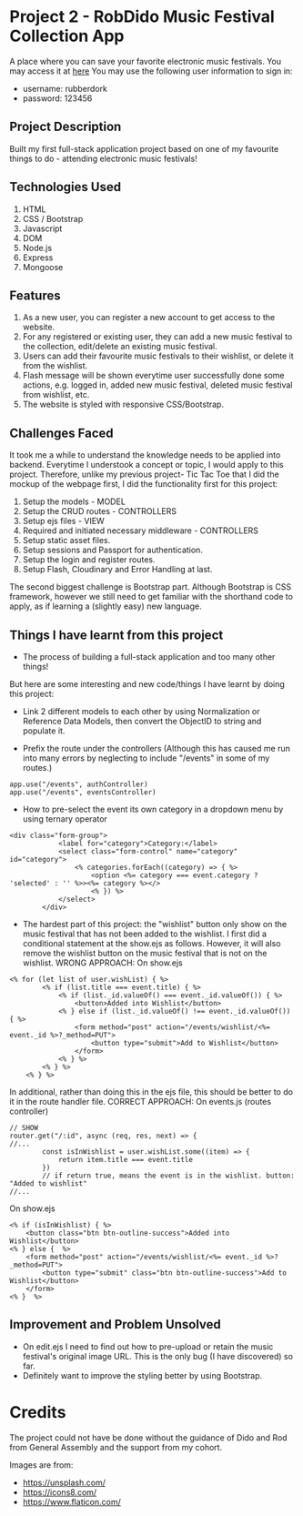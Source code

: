 # Project 2 - RobDido Music Festival Collection App
A place where you can save your favorite electronic music festivals. 
You may access it at [here](link...)
You may use the following user information to sign in:
- username: rubberdork
- password: 123456

## Project Description
Built my first full-stack application project based on one of my favourite things to do - attending electronic music festivals!

## Technologies Used
1. HTML
2. CSS / Bootstrap
3. Javascript
4. DOM
5. Node.js
6. Express
7. Mongoose

## Features
1. As a new user, you can register a new account to get access to the website. 
2. For any registered or existing user, they can add a new music festival to the collection, edit/delete an existing music festival.
3. Users can add their favourite music festivals to their wishlist, or delete it from the wishlist.
4. Flash message will be shown everytime user successfully done some actions, e.g. logged in, added new music festival, deleted music festival from wishlist, etc.
5. The website is styled with responsive CSS/Bootstrap.

## Challenges Faced
It took me a while to understand the knowledge needs to be applied into backend. Everytime I understook a concept or topic, I would apply to this project. Therefore, unlike my previous project- Tic Tac Toe that I did the mockup of the webpage first, I did the functionality first for this project:
1. Setup the models - MODEL
2. Setup the CRUD routes - CONTROLLERS
3. Setup ejs files - VIEW
4. Required and initiated necessary middleware - CONTROLLERS
5. Setup static asset files.
6. Setup sessions and Passport for authentication.
7. Setup the login and register routes.
8. Setup Flash, Cloudinary and Error Handling at last.

The second biggest challenge is Bootstrap part. Although Bootstrap is CSS framework, however we still need to get familiar with the shorthand code to apply, as if learning a (slightly easy) new language.

## Things I have learnt from this project
* The process of building a full-stack application and too many other things!

But here are some interesting and new code/things I have learnt by doing this project:
- Link 2 different models to each other by using Normalization or Reference Data Models, then convert the ObjectID to string and populate it. 

- Prefix the route under the controllers (Although this has caused me run into many errors by neglecting to include "/events" in some of my routes.)
```
app.use("/events", authController)
app.use("/events", eventsController)
```

- How to pre-select the event its own category in a dropdown menu by using ternary operator
```
<div class="form-group">
            <label for="category">Category:</label>
            <select class="form-control" name="category" id="category">
                <% categories.forEach((category) => { %>
                    <option <%= category === event.category ? 'selected' : '' %>><%= category %></>
                    <% }) %>
            </select>
        </div>
```

- The hardest part of this project: the "wishlist" button only show on the music festival that has not been added to the wishlist. 
I first did a conditional statement at the show.ejs as follows. However, it will also remove the wishlist button on the music festival that is not on the wishlist.
WRONG APPROACH:
On show.ejs
```
<% for (let list of user.wishList) { %>
        <% if (list.title === event.title) { %>
            <% if (list._id.valueOf() === event._id.valueOf()) { %>
                <button>Added into Wishlist</button>
            <% } else if (list._id.valueOf() !== event._id.valueOf()) { %>
                <form method="post" action="/events/wishlist/<%= event._id %>?_method=PUT">
                    <button type="submit">Add to Wishlist</button>
                </form>
            <% } %>
        <% } %>
    <% } %>
```

In additional, rather than doing this in the ejs file, this should be better to do it in the route handler file. 
CORRECT APPROACH:
On events.js (routes controller)
```
// SHOW
router.get("/:id", async (req, res, next) => {
//...
        const isInWishlist = user.wishList.some((item) => {
            return item.title === event.title 
        })
        // if return true, means the event is in the wishlist. button: "Added to wishlist"
//...
```
On show.ejs
```
<% if (isInWishlist) { %>
    <button class="btn btn-outline-success">Added into Wishlist</button>
<% } else {  %>
    <form method="post" action="/events/wishlist/<%= event._id %>?_method=PUT">
        <button type="submit" class="btn btn-outline-success">Add to Wishlist</button>
    </form>
<% }  %>
```

## Improvement and Problem Unsolved
- On edit.ejs I need to find out how to pre-upload or retain the music festival's original image URL. This is the only bug (I have discovered) so far.
- Definitely want to improve the styling better by using Bootstrap.

# Credits
The project could not have be done without the guidance of Dido and Rod from General Assembly and the support from my cohort.

Images are from:
- https://unsplash.com/
- https://icons8.com/
- https://www.flaticon.com/